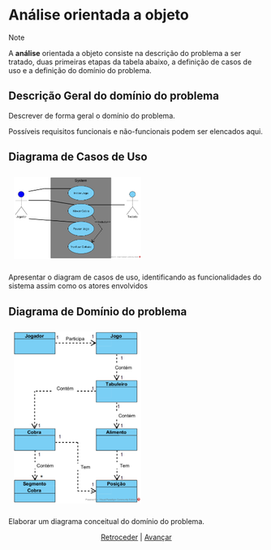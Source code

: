 # Análise orientada a objeto
> [!NOTE]
> A **análise** orientada a objeto consiste na descrição do problema a ser tratado, duas primeiras etapas da tabela abaixo, a definição de casos de uso e a definição do domínio do problema.

## Descrição Geral do domínio do problema

Descrever de forma geral o domínio do problema.

Possíveis requisitos funcionais e não-funcionais podem ser elencados aqui.

## Diagrama de Casos de Uso

<img src="imagens/cobra_caso_uso.png"
     width="50%"
     style="padding: 10px">
     
Apresentar o diagram de casos de uso, identificando as funcionalidades do sistema assim como os atores envolvidos
 
## Diagrama de Domínio do problema

<img src="imagens/cobra_diagrama_dominio.png"
     width="50%"
     style="padding: 10px">

Elaborar um diagrama conceitual do domínio do problema.


<div align="center">

[Retroceder](README.md) | [Avançar](implementacao.md)

</div>
